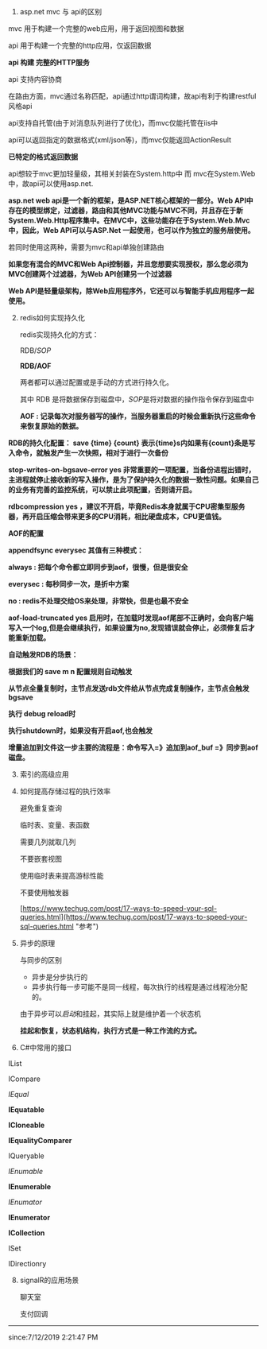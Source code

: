 1. asp.net mvc 与 api的区别

mvc 用于构建一个完整的web应用，用于返回视图和数据

api 用于构建一个完整的http应用，仅返回数据

**api 构建 完整的HTTP服务**

api 支持内容协商

在路由方面，mvc通过名称匹配，api通过http谓词构建，故api有利于构建restful风格api

api支持自托管(由于对消息队列进行了优化)，而mvc仅能托管在iis中

api可以返回指定的数据格式(xml/json等)，而mvc仅能返回ActionResult

**已特定的格式返回数据**

api想较于mvc更加轻量级，其相关封装在System.http中 而 mvc在System.Web中，故api可以使用asp.net.

**asp.net web api是一个新的框架，是ASP.NET核心框架的一部分。Web API中存在的模型绑定，过滤器，路由和其他MVC功能与MVC不同，并且存在于新System.Web.Http程序集中。在MVC中，这些功能存在于System.Web.Mvc中，因此，Web API可以与ASP.Net 一起使用，也可以作为独立的服务层使用。**

若同时使用这两种，需要为mvc和api单独创建路由

**如果您有混合的MVC和Web Api控制器，并且您想要实现授权，那么您必须为MVC创建两个过滤器，为Web API创建另一个过滤器**

**Web API是轻量级架构，除Web应用程序外，它还可以与智能手机应用程序一起使用。**

2. redis如何实现持久化

	redis实现持久化的方式：

	RDB/*SOP*

	**RDB/AOF**

	两者都可以通过配置或是手动的方式进行持久化。

	其中 RDB 是将数据保存到磁盘中，*SOP*是将对数据的操作指令保存到磁盘中

	**AOF : 记录每次对服务器写的操作，当服务器重启的时候会重新执行这些命令来恢复原始的数据。**

**RDB的持久化配置： save {time} {count} 表示{time}s内如果有{count}条是写入命令，就触发产生一次快照，相对于进行一次备份**

**stop-writes-on-bgsave-error yes 非常重要的一项配置，当备份进程出错时，主进程就停止接收新的写入操作，是为了保护持久化的数据一致性问题。如果自己的业务有完善的监控系统，可以禁止此项配置，否则请开启。**

**rdbcompression yes ，建议不开启，毕竟Redis本身就属于CPU密集型服务器，再开启压缩会带来更多的CPU消耗，相比硬盘成本，CPU更值钱。**

**AOF的配置**

**appendfsync everysec 其值有三种模式：**

**always : 把每个命令都立即同步到aof，很慢，但是很安全**

**everysec : 每秒同步一次，是折中方案**

**no : redis不处理交给OS来处理，非常快，但是也最不安全**
	
**aof-load-truncated yes 启用时，在加载时发现aof尾部不正确时，会向客户端写入一个log,但是会继续执行，如果设置为no,发现错误就会停止，必须修复后才能重新加载。**

**自动触发RDB的场景：**

**根据我们的 save m n 配置规则自动触发**

**从节点全量复制时，主节点发送rdb文件给从节点完成复制操作，主节点会触发bgsave**

**执行 debug reload时**

**执行shutdown时，如果没有开启aof,也会触发**

**增量追加到文件这一步主要的流程是：命令写入=》追加到aof_buf =》同步到aof磁盘。**

3. 索引的高级应用

4. 如何提高存储过程的执行效率

	避免重复查询

	临时表、变量、表函数

	需要几列就取几列

	不要嵌套视图

	使用临时表来提高游标性能

	不要使用触发器

	[https://www.techug.com/post/17-ways-to-speed-your-sql-queries.html](https://www.techug.com/post/17-ways-to-speed-your-sql-queries.html "参考")

5. 异步的原理

	与同步的区别

	- 异步是分步执行的
	- 异步执行每一步可能不是同一线程，每次执行的线程是通过线程池分配的。

	由于异步可以*启动*和挂起，其实际上就是维护着一个状态机

	**挂起和恢复，状态机结构，执行方式是一种工作流的方式。**

7. C#中常用的接口

IList

ICompare

*IEqual*

**IEquatable**

**ICloneable**

**IEqualityComparer**

IQueryable

*IEnumable*

**IEnumerable**

*IEnumator*

**IEnumerator**

**ICollection**

ISet

IDirectionry



8. signalR的应用场景

	聊天室

	支付回调


----------

since:7/12/2019 2:21:47 PM 
